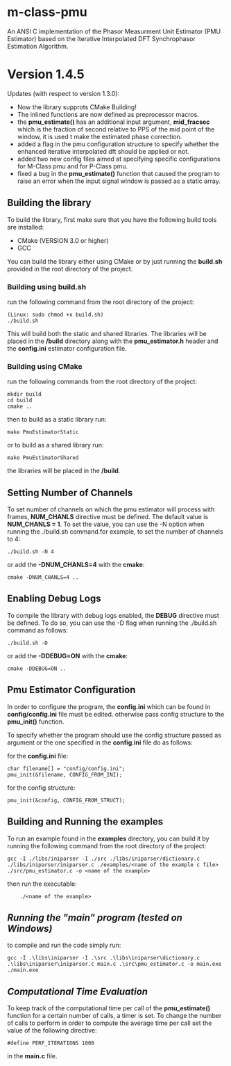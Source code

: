 # __m-class-pmu__
An ANSI C implementation of the Phasor Measurment Unit Estimator (PMU Estimator) based on the Iterative Interpolated DFT Synchrophasor Estimation Algorithm.
# Version 1.4.5
Updates (with respect to version 1.3.0):

- Now the library supprots CMake Building!
- The inlined functions are now defined as preprocessor macros.
- the __pmu_estimate()__ has an additional input argument, __mid_fracsec__ which is the fraction of second relative to PPS of the mid point of the window, it is used t make the estimated phase correction.
- added a flag in the pmu configuration structure to specify whether the enhanced iterative interpolated dft should be applied or not.
- added two new config files aimed at specifying specific configurations for M-Class pmu and for P-Class pmu.
- fixed a bug in the __pmu_estimate()__ function that caused the program to raise an error when the input signal window is passed as a static array.


## __Building the library__
To build the library, first make sure that you have the following build tools are installed:

- CMake (VERSION 3.0 or higher)
- GCC

You can build the library either using CMake or by just running the __build.sh__ provided in the root directory of the project.
### __Building using build.sh__

run the following command from the root directory of the project:

    (Linux: sudo chmod +x build.sh)
    ./build.sh

This will build both the static and shared libraries. The libraries will be placed in the __/build__ directory along with the __pmu_estimator.h__ header and the __config.ini__ estimator configuration file.

### __Building using CMake__

run the following commands from the root directory of the project:

    mkdir build
    cd build
    cmake ..

then to build as a static library run:

    make PmuEstimatorStatic

or to build as a shared library run:

    make PmuEstimatorShared

the libraries will be placed in the __/build__.
## __Setting Number of Channels__
To set number of channels on which the pmu estimator will process with frames, __NUM_CHANLS__ directive must be defined. The default value is __NUM_CHANLS = 1__. To set the value, you can use the -N option when running the ./build.sh command.for example, to set the number of channels to 4:

    ./build.sh -N 4

or add the __-DNUM_CHANLS=4__ with the __cmake__:

    cmake -DNUM_CHANLS=4 ..

## __Enabling Debug Logs__
To compile the library with debug logs enabled, the __DEBUG__ directive must be defined. To do so, you can use the -D flag when running the ./build.sh command as follows:

    ./build.sh -D

or add the __-DDEBUG=ON__ with the __cmake__:

    cmake -DDEBUG=ON ..

## __Pmu Estimator Configuration__

In order to configure the program, the __config.ini__ which can be found in __config/config.ini__ file must be edited. otherwise pass config structure to the __pmu_init()__ function.

To specify whether the program should use the config structure passed as argument or the one specified in the __config.ini__ file do as follows:

for the __config.ini__ file:

    char filename[] = "config/config.ini";
    pmu_init(&filename, CONFIG_FROM_INI);

for the config structure:
    
    pmu_init(&config, CONFIG_FROM_STRUCT);

## __Building and Running the examples__

To run an example found in the __examples__ directory, you can build it by running the following command from the root directory of the project:

    gcc -I ./libs/iniparser -I ./src ./libs/iniparser/dictionary.c ./libs/iniparser/iniparser.c ./examples/<name of the example c file> ./src/pmu_estimator.c -o <name of the example>

then run the executable:
    
        ./<name of the example>

## _Running the "main" _program (tested on Windows)__
to compile and run the code simply run:

    gcc -I .\libs\iniparser -I .\src .\libs\iniparser\dictionary.c .\libs\iniparser\iniparser.c main.c .\src\pmu_estimator.c -o main.exe
    ./main.exe

## _Computational Time Evaluation_
To keep track of the computational time per call of the __pmu_estimate()__ function for a certain number of calls, a timer is set.
To change the number of calls to perform in order to compute the average time per call set the value of the following directive:

    #define PERF_ITERATIONS 1000

in the __main.c__ file.
